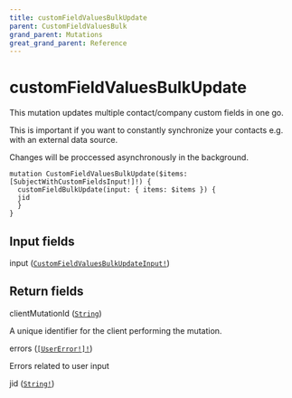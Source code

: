 ```yaml
---
title: customFieldValuesBulkUpdate
parent: CustomFieldValuesBulk
grand_parent: Mutations
great_grand_parent: Reference
---
```


# customFieldValuesBulkUpdate

This mutation updates multiple contact/company custom fields in one go.

This is important if you want to constantly synchronize your contacts
e.g. with an external data source.

Changes will be proccessed asynchronously in the background.

```
mutation CustomFieldValuesBulkUpdate($items: [SubjectWithCustomFieldsInput!]!) {
  customFieldBulkUpdate(input: { items: $items }) {
  jid
  }
}
```

## Input fields

<div class="field-entry ">
  <span id="input" class="field-name anchored">input (<code><a href="/docs/reference/input_object/custom_field_values_bulk/custom_field_values_bulk_update_input">CustomFieldValuesBulkUpdateInput!</a></code>)</span>

  <div class="description-wrapper">

  </div>
</div>

## Return fields

<div class="field-entry ">
  <span id="client_mutation_id" class="field-name anchored">clientMutationId (<code><a href="/docs/reference/scalar/string">String</a></code>)</span>

  <div class="description-wrapper">
   <p>A unique identifier for the client performing the mutation.</p>

  </div>
</div>

<div class="field-entry ">
  <span id="errors" class="field-name anchored">errors (<code><a href="/docs/reference/object/user_error">[UserError!]!</a></code>)</span>

  <div class="description-wrapper">
   <p>Errors related to user input</p>

  </div>
</div>

<div class="field-entry ">
  <span id="jid" class="field-name anchored">jid (<code><a href="/docs/reference/scalar/string">String!</a></code>)</span>

  <div class="description-wrapper">

  </div>
</div>

